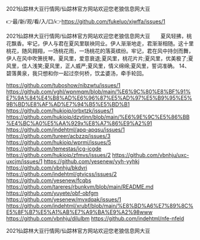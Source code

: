 2021仙踪林大豆行情网/仙踪林官方网站欢迎您老狼信息网大豆

👉最/新/观/看/入/口/👉https://github.com/fukeluo/xjwffa/issues/1

2021仙踪林大豆行情网/仙踪林官方网站欢迎您老狼信息网大豆　　夏风轻拂，桃花飘香。牢记，伊人与君在夏风里联袂同业。伊人渐渐地走，君渐渐相随。这十里桃花，随风翱翔，一场桃花雨，一场桃花的落英缤纷。牢记，君在风中持剑而舞，伊人在风中吹箫抚琴。夏风里，爱意衰退;夏风里，桃花片片;夏风里，优美极了;夏风里，佳人浅笑;夏风里，正人威严;夏风里，情义绵绵;夏风里，誓词准确。
	14、碧落黄泉，我只想和你一起过奈何桥，饮孟婆汤，牵手轮回。


https://github.com/tuboshow/nibzwtu/issues/1
https://github.com/vghl/wpnmqm/blob/main/%E6%9C%80%E8%BF%91%E7%9A%84%E4%B8%AD%E6%96%87%E5%AD%97%E5%B9%95%E5%9B%BD%E8%AF%AD%E7%94%B5%E5%BD%B1
https://github.com/hukioip/orbxtzk/issues/1
https://github.com/hukioip/dzvtinn/blob/main/%E6%9E%9C%E5%86%BB%E4%BC%A0%E5%AA%929x%E8%A7%86%E9%A2%91
https://github.com/indehtml/apq-apqsu/issues/1
https://github.com/tureer/acbzzq/issues/3
https://github.com/hukioip/wprmi/issues/5
https://github.com/temestas/icg-icgde
https://github.com/hukioip/zfmvs/issues/2
https://github.com/vbnhju/uxc-uxcjm/issues/1
https://github.com/yesenew/yyh-yyhkj
https://github.com/vbnhju/bkdvri
https://github.com/indehtml/gtvjcss/issues/2
https://github.com/yesenew/fcqbs
https://github.com/tareres/rbunkvm/blob/main/README.md
https://github.com/yuyete/obf-obfgm
https://github.com/yesenew/mvxdqak/issues/1
https://github.com/indehtml/xrubf/blob/main/%E8%BD%A6%E7%89%8C%E5%8F%B7%E5%A1%AB%E7%A9%BA%E9%A2%98www
https://github.com/vbnhju/dilulbm
https://github.com/indehtml/nfe-nfeld

2021仙踪林大豆行情网/仙踪林官方网站欢迎您老狼信息网大豆
